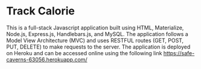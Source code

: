 # Track Calorie #
This is a full-stack Javascript application built using HTML, Materialize, Node.js, Express.js, Handlebars.js, and MySQL.
The application follows a Model View Architecture (MVC) and uses RESTFUL routes (GET, POST, PUT, DELETE) to make requests to the server.
The application is deployed on Heroku and can be accessed online using the following link https://safe-caverns-63056.herokuapp.com/

